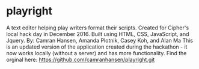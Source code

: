 # playright
A text editer helping play writers format their scripts. Created for Cipher's local hack day in December 2016. Built using HTML, CSS, JavaScript, and Jquery.
By: Camran Hansen, Amanda Plotnik, Casey Koh, and Alan Ma
This is an updated version of the application created during the hackathon - it now works locally (without a server) and has more functionality.
Find the orginal here: https://github.com/camranhansen/playright.git
